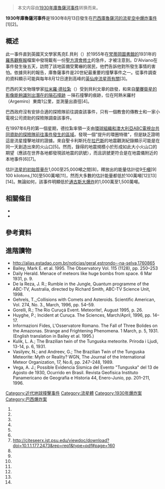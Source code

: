 > 本文内容由[1930年庫魯薩河事件](https://zh.wikipedia.org/wiki/1930年庫魯薩河事件)转换而来。


**1930年庫魯薩河事件**是1930年8月13日發生在[巴西](../Page/巴西.md "wikilink")[庫魯薩河的](https://zh.wikipedia.org/wiki/庫魯薩河 "wikilink")[流星](https://zh.wikipedia.org/wiki/流星 "wikilink")[空中爆炸事件](https://zh.wikipedia.org/wiki/空中爆炸 "wikilink")\[1\]\[2\]。

## 概述

此一事件直到英國天文學家馬克E.貝利（）於1955年在[梵蒂岡圖書館的](https://zh.wikipedia.org/wiki/梵蒂岡圖書館 "wikilink")1931年的[羅馬觀察報](../Page/羅馬觀察報.md "wikilink")檔案中發現載有一份[聖方濟會修士](https://zh.wikipedia.org/wiki/方濟各會 "wikilink")的急件，才被注意到。D'Alviano在事件發生後五天，訪問了該地區備受驚嚇的居民，他們告訴他對所發生事情的害怕。依據貝利的報告，庫魯薩事件是20世紀最重要的撞擊事件之一。從事件調查的資料顯示可能與每年8月12日達到高峰的[英仙座](../Page/英仙座.md "wikilink")[流星雨有關](https://zh.wikipedia.org/wiki/英仙座流星雨 "wikilink")\[3\]。

巴西的天文物理學家[拉米羅·德拉紮](https://zh.wikipedia.org/wiki/拉米羅·德拉紮 "wikilink")（）受到貝利文章的啟發，和來自[蘭賽衛星的影像能夠識別出潛在的](../Page/陸地衛星計畫.md "wikilink")[隕石撞跡](../Page/撞擊結構.md "wikilink") －隕石撞擊的痕跡，位在阿熱米羅村（Argemiro）東南1公里，並測量出直徑\[4\]。

巴西政府沒有安排合適的探險隊前往調查該事件，只有一個教會的傳教士和一家小電視公司資助的探險隊調查該事件。

在1997年6月的第一個星期，德拉紮率領一支由[環球組織和](https://zh.wikipedia.org/wiki/環球 "wikilink")[澳大利亞](https://zh.wikipedia.org/wiki/澳大利亞 "wikilink")[ABC電視台共同資助的探險隊前往事件發生的區域](https://zh.wikipedia.org/wiki/ABC電視台 "wikilink")。發現一個"提升的環圈特徵"，但是缺乏證明這是流星撞擊地球的證據。來自聖卡利斯托在[拉巴斯](../Page/拉巴斯.md "wikilink")的地震觀測紀錄顯示可能是在同一天創造出來的火山口\[5\]。然而，錄得的地震規模小於形成如此大小火山口的期望（應該在世界各地都發現該地震的訊號），而且訊號更符合是在地震儀附近的本地事件\[6\]\[7\]。

估計[流星的初始質量在](https://zh.wikipedia.org/wiki/流星 "wikilink")1,000至25,000噸之間\[8\]，釋放出的能量估計從9[千噸](https://zh.wikipedia.org/wiki/TNT當量 "wikilink")\[9\] 100 kilotons,\[10\]至500萬噸\[11\]，然而大多數的估計能量都低於100萬噸\[12\]\[13\]\[14\]。無論如何，該事件明顯低於[通古斯大爆炸](../Page/通古斯大爆炸.md "wikilink")的1,000萬至1,500萬噸。

## 相關條目

  -
  -
## 參考資料

## 進階讀物

  - <http://alias.estadao.com.br/noticias/geral,estrondo--na-selva,1760865>
  - Bailey, Mark E. et al. 1995. The Observatory Vol. 115 (1128), pp. 250–253
  - Daily Herald. Menace of meteors like huge bombs from space. 6 Mar 1931, p. 9.
  - De la Reza, J. R.; Rumble in the Jungle, Quantum programme of the ABC-TV, Australia, directed by Richard Smith, ABC-TV Science Unit, 1998.
  - Gehrels, T.,;Collisions with Comets and Asteroids. Scientific American, Vol. 274, No. 3., March, 1996, pp. 54–59.
  - Gorelli, R.; The Rio Curuçá Event. Meteorite\!, August 1995, p. 26.
  - Huyghe, P.; Incident at Curuça. The Sciences, March/April, 1996, pp. 14–17.
  - Informazioni Fides, L'Osservatore Romano. The Fall of Three Bolides on the Amazonas. Strange and Frightening Phenomena. 1 March, p. 5, 1931. (English translation in Bailey et al. 1995.)
  - Kulik, L. A.; The Brazilian twin of the Tunguska meteorite. Priroda i Ljudi, 13-14, p. 6, 1931.
  - Vasilyev, N.; and Andreev, G.; The Brazilian Twin of the Tunguska Meteorite: Myth or Reality? WGN, The Journal of the International Meteor Organization, 17, No.6, pp. 247–248, 1989.
  - Vega, A. J.; Possible Evidencia Sismica del Evento "Tunguska" del 13 de Agosto de 1930, Ocurrido en Brasil. Revista Geofisica Instituto Panamericano de Geografia e Historia 44, Enero-Junio, pp. 201–211, 1996.

[Category:近代地球撞擊事件](https://zh.wikipedia.org/wiki/Category:近代地球撞擊事件 "wikilink") [Category:流星體](https://zh.wikipedia.org/wiki/Category:流星體 "wikilink") [Category:1930年爆炸案](https://zh.wikipedia.org/wiki/Category:1930年爆炸案 "wikilink") [Category:巴西爆炸案](https://zh.wikipedia.org/wiki/Category:巴西爆炸案 "wikilink")

1.
2.
3.
4.
5.
6.
7.  <http://citeseerx.ist.psu.edu/viewdoc/download?doi=10.1.1.177.2473&rep=rep1&type=pdf#page=160>
8.
9.
10.
11.
12.
13.
14.